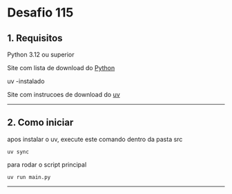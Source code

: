 
# Desafio 115

## 1. Requisitos

Python 3.12 ou superior

Site com lista de download do [Python](https://www.python.org/downloads/)

uv -instalado

Site com instrucoes de download do [uv](https://docs.astral.sh/uv/getting-started/installation/)

------------------------

## 2. Como iniciar

apos instalar o uv, execute este comando dentro da pasta src

`uv sync`

para rodar o script principal

`uv run main.py`

------------------------
